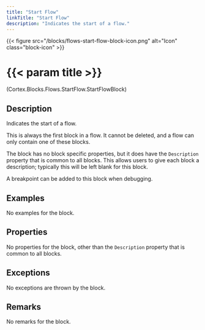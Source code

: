 ```yaml
---
title: "Start Flow"
linkTitle: "Start Flow"
description: "Indicates the start of a flow."
---
```


{{< figure src="/blocks/flows-start-flow-block-icon.png" alt="Icon" class="block-icon" >}}

# {{< param title >}}

<p class="namespace">(Cortex.Blocks.Flows.StartFlow.StartFlowBlock)</p>

## Description

Indicates the start of a flow.

This is always the first block in a flow. It cannot be deleted, and a flow can only contain one of these blocks.

The block has no block specific properties, but it does have the `Description` property that is common to all blocks. This allows users to give each block a description; typically this will be left blank for this block.

A breakpoint can be added to this block when debugging.

## Examples

No examples for the block.

## Properties

No properties for the block, other than the `Description` property that is common to all blocks.

## Exceptions

No exceptions are thrown by the block.

## Remarks

No remarks for the block.
